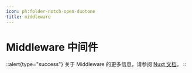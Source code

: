 ```yaml
---
icon: ph:folder-notch-open-duotone
title: middleware
---
```


# Middleware 中间件

::alert{type="success"}
关于 Middleware 的更多信息，请参阅 [Nuxt 文档](https://nuxt.com/docs/guide/directory-structure/middleware)。
::
